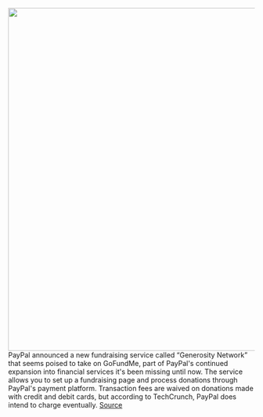 <img src='https://cdn.vox-cdn.com/thumbor/T4ZnteLPpgwUEanN6EGEtndpOb0=/0x0:2040x1360/1200x800/filters:focal(857x517:1183x843)/cdn.vox-cdn.com/uploads/chorus_image/image/67820245/acastro_180410_1777_payapl_0003.0.jpg' width='700px' /><br/>
PayPal announced a new fundraising service called “Generosity Network” that seems poised to take on GoFundMe, part of PayPal's continued expansion into financial services it's been missing until now. The service allows you to set up a fundraising page and process donations through PayPal's payment platform. Transaction fees are waived on donations made with credit and debit cards, but according to TechCrunch, PayPal does intend to charge eventually.
<a href='https://www.theverge.com/2020/11/19/21575743/paypal-generosity-network-gofundme-charity-donations-fundraising'> Source <a/>